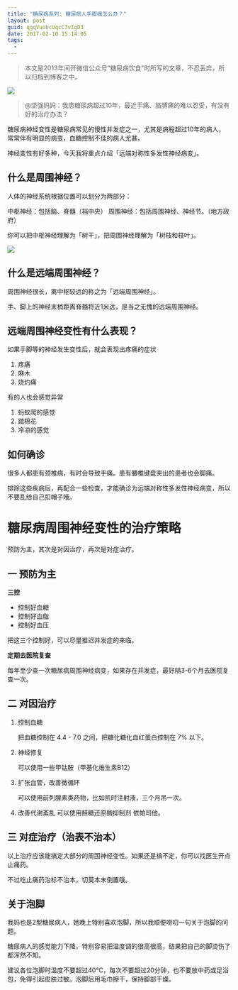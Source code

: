 ```yaml
---
title: "糖尿病系列: 糖尿病人手脚痛怎么办？"
layout: post
guid: qgqVuohcUqcC7vIgD3
date: 2017-02-10 15:14:05
tags:
  - 
---
```

> 本文是2013年间开微信公众号"糖尿病饮食"时所写的文章，不忍丢弃，所以归档到博客之中。

![](/media/files/2017/2017-02-10-foot.jpeg)

> @坚强妈妈：我患糖尿病超过10年，最近手痛、胳膊痛的难以忍受，有没有好的治疗办法？


糖尿病神经变性是糖尿病常见的慢性并发症之一，尤其是病程超过10年的病人，常常伴有明显的病变，血糖控制不佳的病人尤甚。

神经变性有好多种，今天我将重点介绍「远端对称性多发性神经病变」。

## 什么是周围神经？

人体的神经系统根据位置可以划分为两部分：

中枢神经：包括脑、脊髓（裆中央）
周围神经：包括周围神经、神经节。（地方政府）

你可以把中枢神经理解为「树干」，把周围神经理解为「树枝和枝叶」。

![](/media/files/2017/2017-02-10-nervous-system.png)

## 什么是远端周围神经？

周围神经很长，离中枢较远的称之为「远端周围神经」。

手、脚上的神经末梢距离脊髓将近1米远，是当之无愧的远端周围神经。

## 远端周围神经变性有什么表现？

如果手脚等的神经发生变性后，就会表现出疼痛的症状

1. 疼痛
2. 麻木
3. 烧灼痛

有的人也会感觉异常

1. 蚂蚁爬的感觉
2. 踏棉花
3. 冷凉的感觉

## 如何确诊

很多人都患有颈椎病，有时会导致手痛。患有腰椎键盘突出的患者也会脚痛。

排除这些疾病后，再配合一些检查，才能确诊为远端对称性多发性神经病变，所以不要乱给自己扣帽子哦。

# 糖尿病周围神经变性的治疗策略

预防为主，其次是对因治疗，再次是对症治疗。

## 一 预防为主

**三控**

- 控制好血糖
- 控制好血脂
- 控制好血压

把这三个控制好，可以尽量推迟并发症的来临。

**定期去医院复查**

每年至少查一次糖尿病周围神经病变，如果存在并发症，最好隔3-6个月去医院复查一次。

## 二 对因治疗

1. 控制血糖

    把血糖控制在 4.4 - 7.0 之间，把糖化糖化血红蛋白控制在 7% 以下。

2. 神经修复

    可以使用一些甲钴胺（甲基化维生素B12）

3. 扩张血管，改善微循环

    可以使用前列腺素类药物，比如凯时注射液，三个月吊一次。

4. 改善代谢紊乱
    可以使用醛糖还原酶抑制剂 依帕司他。

## 三 对症治疗（治表不治本）

以上治疗应该能搞定大部分的周围神经变性。如果还是搞不定，你可以找医生开点止痛药。

不过吃止痛药治标不治本，切莫本末倒置哦。

## 关于泡脚

我妈也是2型糖尿病人，她晚上特别喜欢泡脚，所以我顺便唠叨一句关于泡脚的问题。

糖尿病人的感觉能力下降，特别容易把温度调的很高很高，结果把自己的脚烫伤了都浑然不知。

建议各位泡脚时温度不要超过40℃，每次不要超过20分钟，也不要放中药或足浴包，免得引起皮肤过敏。泡脚后用毛巾擦干，保持脚部干燥。
